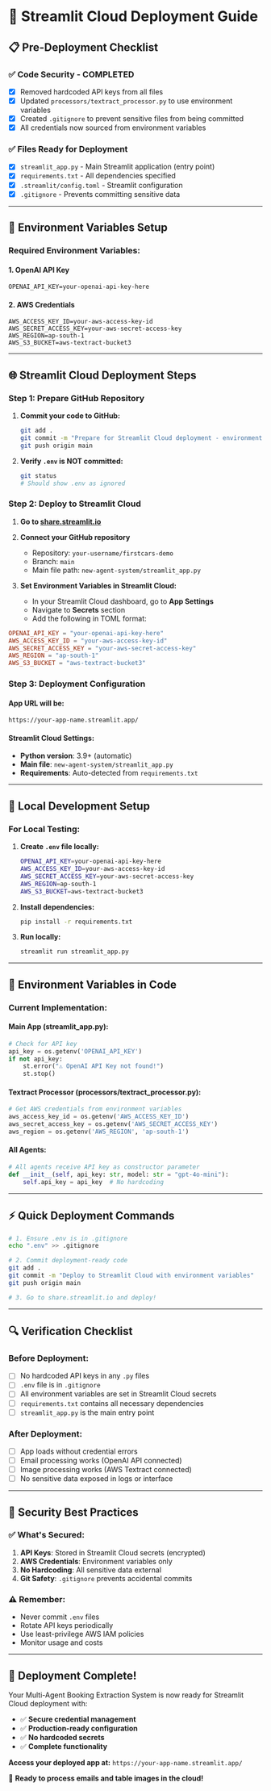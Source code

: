 # 🚀 **Streamlit Cloud Deployment Guide**

## 📋 **Pre-Deployment Checklist**

### ✅ **Code Security - COMPLETED**
- [x] Removed hardcoded API keys from all files
- [x] Updated `processors/textract_processor.py` to use environment variables
- [x] Created `.gitignore` to prevent sensitive files from being committed
- [x] All credentials now sourced from environment variables

### ✅ **Files Ready for Deployment**
- [x] `streamlit_app.py` - Main Streamlit application (entry point)
- [x] `requirements.txt` - All dependencies specified
- [x] `.streamlit/config.toml` - Streamlit configuration
- [x] `.gitignore` - Prevents committing sensitive data

---

## 🔐 **Environment Variables Setup**

### **Required Environment Variables:**

#### **1. OpenAI API Key**
```
OPENAI_API_KEY=your-openai-api-key-here
```

#### **2. AWS Credentials**
```
AWS_ACCESS_KEY_ID=your-aws-access-key-id
AWS_SECRET_ACCESS_KEY=your-aws-secret-access-key
AWS_REGION=ap-south-1
AWS_S3_BUCKET=aws-textract-bucket3
```

---

## 🌐 **Streamlit Cloud Deployment Steps**

### **Step 1: Prepare GitHub Repository**

1. **Commit your code to GitHub:**
   ```bash
   git add .
   git commit -m "Prepare for Streamlit Cloud deployment - environment variables configured"
   git push origin main
   ```

2. **Verify `.env` is NOT committed:**
   ```bash
   git status
   # Should show .env as ignored
   ```

### **Step 2: Deploy to Streamlit Cloud**

1. **Go to [share.streamlit.io](https://share.streamlit.io)**

2. **Connect your GitHub repository**
   - Repository: `your-username/firstcars-demo` 
   - Branch: `main`
   - Main file path: `new-agent-system/streamlit_app.py`

3. **Set Environment Variables in Streamlit Cloud:**
   - In your Streamlit Cloud dashboard, go to **App Settings**
   - Navigate to **Secrets** section
   - Add the following in TOML format:

```toml
OPENAI_API_KEY = "your-openai-api-key-here"
AWS_ACCESS_KEY_ID = "your-aws-access-key-id"
AWS_SECRET_ACCESS_KEY = "your-aws-secret-access-key"
AWS_REGION = "ap-south-1"
AWS_S3_BUCKET = "aws-textract-bucket3"
```

### **Step 3: Deployment Configuration**

#### **App URL will be:**
```
https://your-app-name.streamlit.app/
```

#### **Streamlit Cloud Settings:**
- **Python version**: 3.9+ (automatic)
- **Main file**: `new-agent-system/streamlit_app.py`
- **Requirements**: Auto-detected from `requirements.txt`

---

## 🔧 **Local Development Setup**

### **For Local Testing:**

1. **Create `.env` file locally:**
   ```bash
   OPENAI_API_KEY=your-openai-api-key-here
   AWS_ACCESS_KEY_ID=your-aws-access-key-id
   AWS_SECRET_ACCESS_KEY=your-aws-secret-access-key
   AWS_REGION=ap-south-1
   AWS_S3_BUCKET=aws-textract-bucket3
   ```

2. **Install dependencies:**
   ```bash
   pip install -r requirements.txt
   ```

3. **Run locally:**
   ```bash
   streamlit run streamlit_app.py
   ```

---

## 🎯 **Environment Variables in Code**

### **Current Implementation:**

#### **Main App (streamlit_app.py):**
```python
# Check for API key
api_key = os.getenv('OPENAI_API_KEY')
if not api_key:
    st.error("⚠️ OpenAI API Key not found!")
    st.stop()
```

#### **Textract Processor (processors/textract_processor.py):**
```python
# Get AWS credentials from environment variables
aws_access_key_id = os.getenv('AWS_ACCESS_KEY_ID')
aws_secret_access_key = os.getenv('AWS_SECRET_ACCESS_KEY')
aws_region = os.getenv('AWS_REGION', 'ap-south-1')
```

#### **All Agents:**
```python
# All agents receive API key as constructor parameter
def __init__(self, api_key: str, model: str = "gpt-4o-mini"):
    self.api_key = api_key  # No hardcoding
```

---

## ⚡ **Quick Deployment Commands**

```bash
# 1. Ensure .env is in .gitignore
echo ".env" >> .gitignore

# 2. Commit deployment-ready code
git add .
git commit -m "Deploy to Streamlit Cloud with environment variables"
git push origin main

# 3. Go to share.streamlit.io and deploy!
```

---

## 🔍 **Verification Checklist**

### **Before Deployment:**
- [ ] No hardcoded API keys in any `.py` files
- [ ] `.env` file is in `.gitignore`
- [ ] All environment variables are set in Streamlit Cloud secrets
- [ ] `requirements.txt` contains all necessary dependencies
- [ ] `streamlit_app.py` is the main entry point

### **After Deployment:**
- [ ] App loads without credential errors
- [ ] Email processing works (OpenAI API connected)
- [ ] Image processing works (AWS Textract connected)
- [ ] No sensitive data exposed in logs or interface

---

## 🚨 **Security Best Practices**

### ✅ **What's Secured:**
1. **API Keys**: Stored in Streamlit Cloud secrets (encrypted)
2. **AWS Credentials**: Environment variables only
3. **No Hardcoding**: All sensitive data external
4. **Git Safety**: `.gitignore` prevents accidental commits

### ⚠️ **Remember:**
- Never commit `.env` files
- Rotate API keys periodically
- Use least-privilege AWS IAM policies
- Monitor usage and costs

---

## 🎉 **Deployment Complete!**

Your Multi-Agent Booking Extraction System is now ready for Streamlit Cloud deployment with:

- ✅ **Secure credential management**
- ✅ **Production-ready configuration**
- ✅ **No hardcoded secrets**
- ✅ **Complete functionality**

**Access your deployed app at:** `https://your-app-name.streamlit.app/`

🚀 **Ready to process emails and table images in the cloud!**